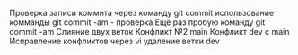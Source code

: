 Проверка записи коммита через команду git commit
использование комманды git commit -am  - проверка
Ещё раз пробую команду git commit -am
Слияние двух веток
Конфликт №2 main
Конфликт dev с main
Исправление конфликтов через vi
удаление ветки dev
